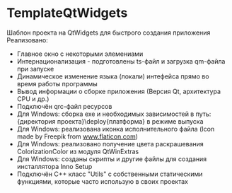 # TemplateQtWidgets
Шаблон проекта на QtWidgets для быстрого создания приложения
Реализовано:
- Главное окно с некоторыми элемениами
- Интернационализация - подготовлены ts-файл и загрузка qm-файла при запуске
- Динамическое изменение языка (локали) интефейса прямо во время работы программы
- Вывод информации о сборке приложения (Версия Qt, архитектура CPU и др.)
- Подключён qrc-файл ресурсов
- Для Windows: сборка exe и необходимых зависимостей в путь: {директория проекта}\deploy{платформа} в режиме выпуска
- Для Windows: реализована иконка исполнительного файла (Icon made by Freepik from www.flaticon.com)
- Для Windows: реализовано получение цвета раскрашевания ColorizationColor из модуля QtWinExtras
- Для Windows: созданы скрипты и другие файлы для создания инсталлятора Inno Setup
- Подключён C++ класс "Utils" с собственными статическими функциями, которые часто использую в своих проектах
